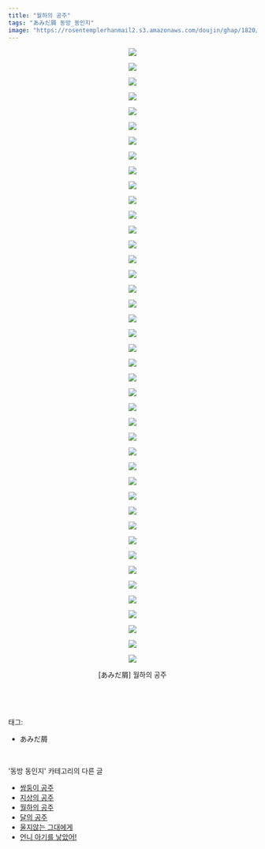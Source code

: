 ```yaml
---
title: "월하의 공주"
tags: "あみだ屑 동방_동인지"
image: "https://rosentemplerhanmail2.s3.amazonaws.com/doujin/ghap/1820/001.jpg"
---
```

<div class="article">
<p style="text-align: center; clear: none; float: none;"><img src="{{ site.imgserver12 }}/ghap/1820/001.jpg"/></p>
<p style="text-align: center; clear: none; float: none;"><img src="{{ site.imgserver12 }}/ghap/1820/002.jpg"/></p>
<p style="text-align: center; clear: none; float: none;"><img src="{{ site.imgserver12 }}/ghap/1820/003.jpg"/></p>
<p style="text-align: center; clear: none; float: none;"><img src="{{ site.imgserver12 }}/ghap/1820/004.jpg"/></p>
<p style="text-align: center; clear: none; float: none;"><img src="{{ site.imgserver12 }}/ghap/1820/005.jpg"/></p>
<p style="text-align: center; clear: none; float: none;"><img src="{{ site.imgserver12 }}/ghap/1820/006.jpg"/></p>
<p style="text-align: center; clear: none; float: none;"><img src="{{ site.imgserver12 }}/ghap/1820/007.jpg"/></p>
<p style="text-align: center; clear: none; float: none;"><img src="{{ site.imgserver12 }}/ghap/1820/008.jpg"/></p>
<p style="text-align: center; clear: none; float: none;"><img src="{{ site.imgserver12 }}/ghap/1820/009.jpg"/></p>
<p style="text-align: center; clear: none; float: none;"><img src="{{ site.imgserver12 }}/ghap/1820/010.jpg"/></p>
<p style="text-align: center; clear: none; float: none;"><img src="{{ site.imgserver12 }}/ghap/1820/011.jpg"/></p>
<p style="text-align: center; clear: none; float: none;"><img src="{{ site.imgserver12 }}/ghap/1820/012.jpg"/></p>
<p style="text-align: center; clear: none; float: none;"><img src="{{ site.imgserver12 }}/ghap/1820/013.jpg"/></p>
<p style="text-align: center; clear: none; float: none;"><img src="{{ site.imgserver12 }}/ghap/1820/014.jpg"/></p>
<p style="text-align: center; clear: none; float: none;"><img src="{{ site.imgserver12 }}/ghap/1820/015.jpg"/></p>
<p style="text-align: center; clear: none; float: none;"><img src="{{ site.imgserver12 }}/ghap/1820/016.jpg"/></p>
<p style="text-align: center; clear: none; float: none;"><img src="{{ site.imgserver12 }}/ghap/1820/017.jpg"/></p>
<p style="text-align: center; clear: none; float: none;"><img src="{{ site.imgserver12 }}/ghap/1820/018.jpg"/></p>
<p style="text-align: center; clear: none; float: none;"><img src="{{ site.imgserver12 }}/ghap/1820/019.jpg"/></p>
<p style="text-align: center; clear: none; float: none;"><img src="{{ site.imgserver12 }}/ghap/1820/020.jpg"/></p>
<p style="text-align: center; clear: none; float: none;"><img src="{{ site.imgserver12 }}/ghap/1820/021.jpg"/></p>
<p style="text-align: center; clear: none; float: none;"><img src="{{ site.imgserver12 }}/ghap/1820/022.jpg"/></p>
<p style="text-align: center; clear: none; float: none;"><img src="{{ site.imgserver12 }}/ghap/1820/023.jpg"/></p>
<p style="text-align: center; clear: none; float: none;"><img src="{{ site.imgserver12 }}/ghap/1820/024.jpg"/></p>
<p style="text-align: center; clear: none; float: none;"><img src="{{ site.imgserver12 }}/ghap/1820/025.jpg"/></p>
<p style="text-align: center; clear: none; float: none;"><img src="{{ site.imgserver12 }}/ghap/1820/026.jpg"/></p>
<p style="text-align: center; clear: none; float: none;"><img src="{{ site.imgserver12 }}/ghap/1820/027.jpg"/></p>
<p style="text-align: center; clear: none; float: none;"><img src="{{ site.imgserver12 }}/ghap/1820/028.jpg"/></p>
<p style="text-align: center; clear: none; float: none;"><img src="{{ site.imgserver12 }}/ghap/1820/029.jpg"/></p>
<p style="text-align: center; clear: none; float: none;"><img src="{{ site.imgserver12 }}/ghap/1820/030.jpg"/></p>
<p style="text-align: center; clear: none; float: none;"><img src="{{ site.imgserver12 }}/ghap/1820/031.jpg"/></p>
<p style="text-align: center; clear: none; float: none;"><img src="{{ site.imgserver12 }}/ghap/1820/032.jpg"/></p>
<p style="text-align: center; clear: none; float: none;"><img src="{{ site.imgserver12 }}/ghap/1820/033.jpg"/></p>
<p style="text-align: center; clear: none; float: none;"><img src="{{ site.imgserver12 }}/ghap/1820/034.jpg"/></p>
<p style="text-align: center; clear: none; float: none;"><img src="{{ site.imgserver12 }}/ghap/1820/035.jpg"/></p>
<p style="text-align: center; clear: none; float: none;"><img src="{{ site.imgserver12 }}/ghap/1820/036.jpg"/></p>
<p style="text-align: center; clear: none; float: none;"><img src="{{ site.imgserver12 }}/ghap/1820/037.jpg"/></p>
<p style="text-align: center; clear: none; float: none;"><img src="{{ site.imgserver12 }}/ghap/1820/038.jpg"/></p>
<p style="text-align: center; clear: none; float: none;"><img src="{{ site.imgserver12 }}/ghap/1820/039.jpg"/></p>
<p style="text-align: center; clear: none; float: none;"><img src="{{ site.imgserver12 }}/ghap/1820/040.jpg"/></p>
<p style="text-align: center; clear: none; float: none;"><img src="{{ site.imgserver12 }}/ghap/1820/041.jpg"/></p>
<p style="text-align: center; clear: none; float: none;"><img src="{{ site.imgserver12 }}/ghap/1820/042.jpg"/></p>
<p style="text-align: center; clear: none; float: none;">[あみだ屑] 월하의 공주</p>
<p><br/></p>
</div><br/>
<div class="tagTrail">
<p>태그: </p>
<ul>
<li>あみだ屑</li>
</ul>
</div><br/>
<div class="another">
<p>'동방 동인지' 카테고리의 다른 글</p>
<ul>
<li><a href="/ghap_1822">쌍둥이 공주</a></li>
<li><a href="/ghap_1821">지상의 공주</a></li>
<li><a href="/ghap_1820">월하의 공주</a></li>
<li><a href="/ghap_1819">달의 공주</a></li>
<li><a href="/ghap_1818">울지않는 그대에게</a></li>
<li><a href="/ghap_1817">언니 아기를 낳았어!</a></li>
</ul>
</div><br/>
<div class="cb_module cb_fluid">
<div class="cb_wrt cb_profile">
</div><!-- commentList close -->
</div><br/>
